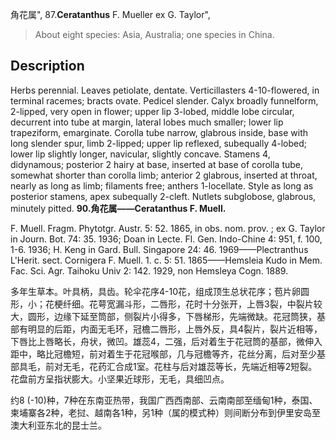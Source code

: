 角花属",
87.**Ceratanthus** F. Mueller ex G. Taylor",

> About eight species: Asia, Australia; one species in China.

## Description
Herbs perennial. Leaves petiolate, dentate. Verticillasters 4-10-flowered, in terminal racemes; bracts ovate. Pedicel slender. Calyx broadly funnelform, 2-lipped, very open in flower; upper lip 3-lobed, middle lobe circular, decurrent into tube at margin, lateral lobes much smaller; lower lip trapeziform, emarginate. Corolla tube narrow, glabrous inside, base with long slender spur, limb 2-lipped; upper lip reflexed, subequally 4-lobed; lower lip slightly longer, navicular, slightly concave. Stamens 4, didynamous; posterior 2 hairy at base, inserted at base of corolla tube, somewhat shorter than corolla limb; anterior 2 glabrous, inserted at throat, nearly as long as limb; filaments free; anthers 1-locellate. Style as long as posterior stamens, apex subequally 2-cleft. Nutlets subglobose, glabrous, minutely pitted.
**90.角花属——Ceratanthus F. Muell.**

F. Muell. Fragm. Phytotgr. Austr. 5: 52. 1865, in obs. nom. prov. ; ex G. Taylor in Journ. Bot. 74: 35. 1936; Doan in Lecte. Fl. Gen. Indo-Chine 4: 951, f. 100, 1-6. 1936; H. Keng in Gard. Bull. Singapore 24: 46. 1969——Plectranthus L'Herit. sect. Cornigera F. Muell. 1. c. 5: 51. 1865——Hemsleia Kudo in Mem. Fac. Sci. Agr. Taihoku Univ 2: 142. 1929, non Hemsleya Cogn. 1889.

多年生草本。叶具柄，具齿。轮伞花序4-10花，组成顶生总状花序；苞片卵圆形，小；花梗纤细。花萼宽漏斗形，二唇形，花时十分张开，上唇3裂，中裂片较大，圆形，边缘下延至筒部，侧裂片小得多，下唇梯形，先端微缺。花冠筒狭，基部有明显的后距，内面无毛环，冠檐二唇形，上唇外反，具4裂片，裂片近相等，下唇比上唇略长，舟状，微凹。雄蕊4，二强，后对着生于花冠筒的基部，微伸入距中，略比冠檐短，前对着生于花冠喉部，几与冠檐等齐，花丝分离，后对至少基部具毛，前对无毛，花药汇合成1室。花柱与后对雄蕊等长，先端近相等2短裂。花盘前方呈指状膨大。小坚果近球形，无毛，具细凹点。

约8 (-10)种，7种在东南亚热带，我国广西西南部、云南南部至缅甸1种，泰国、柬埔寨各2种，老挝、越南各1种，另1种（属的模式种）则间断分布到伊里安岛至澳大利亚东北的昆士兰。
